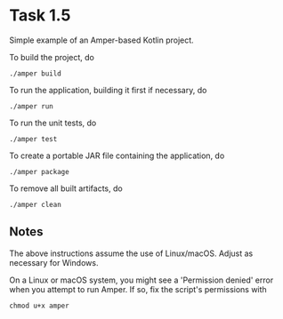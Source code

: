 # Task 1.5

Simple example of an Amper-based Kotlin project.

To build the project, do

    ./amper build

To run the application, building it first if necessary, do

    ./amper run

To run the unit tests, do

    ./amper test

To create a portable JAR file containing the application, do

    ./amper package

To remove all built artifacts, do

    ./amper clean

## Notes

The above instructions assume the use of Linux/macOS. Adjust as necessary
for Windows.

On a Linux or macOS system, you might see a 'Permission denied' error when
you attempt to run Amper. If so, fix the script's permissions with

    chmod u+x amper
